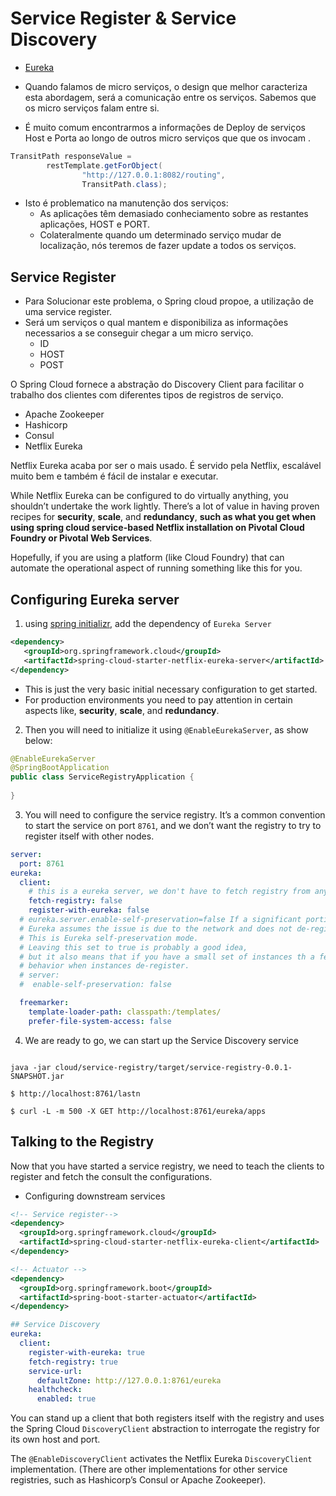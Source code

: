 # Service Register & Service Discovery

- [Eureka](https://cloud.spring.io/spring-cloud-netflix/reference/html/#netflix-eureka-client-starter)

- Quando falamos de micro serviços, o design que melhor caracteriza esta abordagem, será a comunicação entre os serviços. Sabemos que os micro serviços falam entre si.
- É muito comum encontrarmos a informações de Deploy de serviços Host e Porta ao longo de outros micro serviços que que os invocam .


```java
TransitPath responseValue = 
        restTemplate.getForObject(
                "http://127.0.0.1:8082/routing", 
                TransitPath.class);
```

- Isto é problematico na manutenção dos serviços:
  - As aplicações têm demasiado conheciamento sobre as restantes aplicações, HOST e PORT.
  - Colateralmente quando um determinado serviço mudar de localização, nós teremos de fazer update a todos os serviços.

## Service Register

- Para Solucionar este problema, o Spring cloud propoe, a utilização de uma service register.
- Será um serviços o qual mantem e disponibiliza as informações necessarios a se conseguir chegar a um micro serviço. 
  - ID
  - HOST
  - POST


O Spring Cloud fornece a abstração do Discovery Client para facilitar o trabalho dos clientes com diferentes tipos de registros de serviço.
- Apache Zookeeper
- Hashicorp
- Consul
- Netflix Eureka

Netflix Eureka acaba por ser o mais usado. É servido pela Netflix, escalável muito bem e também é fácil de instalar e executar.

While Netflix Eureka can be configured to do virtually anything, you shouldn’t undertake the work lightly. There’s a lot of value in having proven recipes for **security**, **scale**, and **redundancy**, **such as what you get when using spring cloud service-based Netflix installation on Pivotal Cloud Foundry or Pivotal Web Services**.

Hopefully, if you are using a platform (like Cloud Foundry) that can automate the operational aspect of running something like this for you.


## Configuring Eureka server

1. using [spring initializr](https://start.spring.io/), add the dependency of `Eureka Server`
```xml
<dependency>
   <groupId>org.springframework.cloud</groupId>
   <artifactId>spring-cloud-starter-netflix-eureka-server</artifactId>
</dependency>
```

- This is just the very basic initial necessary configuration to get started.
- For production environments you need to pay attention in certain aspects like, **security**, **scale**, and **redundancy**. 



2. Then you will need to initialize it using `@EnableEurekaServer`, as show below:
```java
@EnableEurekaServer
@SpringBootApplication
public class ServiceRegistryApplication {
    
}
```

3. You will need to configure the service registry. It’s a common convention to start the service on port `8761`, and we don’t want the registry to try to register itself with other nodes.
```yaml
server:
  port: 8761
eureka:
  client:
    # this is a eureka server, we don't have to fetch registry from any other place.
    fetch-registry: false
    register-with-eureka: false
  # eureka.server.enable-self-preservation=false If a significant portion of the registered instances stops delivering heartbeats within a time span,
  # Eureka assumes the issue is due to the network and does not de-register the services that are not responding.
  # This is Eureka self-preservation mode.
  # Leaving this set to true is probably a good idea,
  # but it also means that if you have a small set of instances th a few nodes then you won't see the expected
  # behavior when instances de-register.
  # server:
  #  enable-self-preservation: false

  freemarker:
    template-loader-path: classpath:/templates/
    prefer-file-system-access: false
```

4. We are ready to go, we can start up the Service Discovery service

```shell

java -jar cloud/service-registry/target/service-registry-0.0.1-SNAPSHOT.jar

$ http://localhost:8761/lastn

$ curl -L -m 500 -X GET http://localhost:8761/eureka/apps
```

## Talking to the Registry

Now that you have started a service registry, we need to teach the clients to register and fetch the consult the configurations. 

- Configuring downstream services

```xml
<!-- Service register-->
<dependency>
  <groupId>org.springframework.cloud</groupId>
  <artifactId>spring-cloud-starter-netflix-eureka-client</artifactId>
</dependency>

<!-- Actuator -->
<dependency>
  <groupId>org.springframework.boot</groupId>
  <artifactId>spring-boot-starter-actuator</artifactId>
</dependency>
```

```yaml
## Service Discovery
eureka:
  client:
    register-with-eureka: true
    fetch-registry: true
    service-url:
      defaultZone: http://127.0.0.1:8761/eureka
    healthcheck:
      enabled: true
```




You can stand up a client that both registers itself with the registry and uses the Spring Cloud `DiscoveryClient` abstraction to interrogate the registry for its own host and port. 

The `@EnableDiscoveryClient` activates the Netflix Eureka `DiscoveryClient` implementation. 
(There are other implementations for other service registries, such as Hashicorp’s Consul or Apache Zookeeper). 
